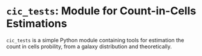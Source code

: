 # `cic_tests`: Module for Count-in-Cells Estimations
`cic_tests` is a simple Python module containing tools for estimation the count in cells probility, from a galaxy distribution and theoretically. 
